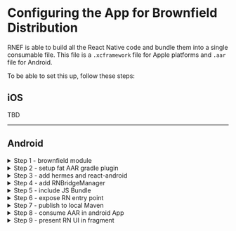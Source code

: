 # Configuring the App for Brownfield Distribution

RNEF is able to build all the React Native code and bundle them into a single consumable file. This file is a `.xcframework` file for Apple platforms and `.aar` file for Android.

To be able to set this up, follow these steps:

## iOS

TBD

<hr/>

## Android

<details>
<summary>Step 1 - brownfield module</summary>
<br/>
In this step, we will create a new android library module within our React-Native project, which will embed the UI we develop in React-Native and exposes the APIs related to loading React-Native UI into a native android app. 
    
Let’s open our React-Native android folder in Android Studio and create a new android library:
    
- Go to File → New Module → Android Library
        
    ![Verify Aar plugin setup](./docs/assets/android-brownfield/create_module.png)
        
- Once the sync finishes, run your RN app to make sure nothing cashes.
- Let’s also try to generate the release AAR of both `app` and `rnbrownfield` module by running `./gradlew assembleRelease` in android directory, to make sure everything works at this stage.
</details>

<details>
<summary>Step 2 - setup fat AAR gradle plugin</summary>
<br/>

We are now required to leverage a gradle plugin to generate a fat AAR from our `rnbrownfield` module. This gradle plugin is an inspiration from already available OSS plugins for generating a fat AAR.
    
- We will use https://github.com/callstack/big-fat-aar to help us generate a fat AAR. There’s a latest published version [here](https://github.com/callstack/big-fat-aar/packages/2290113), which we will consume.
- Add the following code to your `android/build.gradle` and `rnbrownfield/build.gradle` files:
    
    ```diff
    diff --git a/android/build.gradle b/android/build.gradle
    index a62d6da..6e38d66 100644
    --- a/android/build.gradle
    +++ b/android/build.gradle
    @@ -8,6 +8,14 @@ buildscript {
             kotlinVersion = "2.0.21"
         }
         repositories {
    +        maven {
    +            name = "GitHubPackages"
    +            url = uri("https://maven.pkg.github.com/callstack/big-fat-aar")
    +            credentials {
    +                username = System.getenv("GITHUB_USERNAME")
    +                password = System.getenv("GITHUB_TOKEN")
    +            }
    +        }
             google()
             mavenCentral()
         }
    @@ -15,6 +23,7 @@ buildscript {
             classpath("com.android.tools.build:gradle")
             classpath("com.facebook.react:react-native-gradle-plugin")
             classpath("org.jetbrains.kotlin:kotlin-gradle-plugin")
    +        classpath("org.bigfataar:plugin:0.0.3")
         }
     }
     
    diff --git a/android/rnbrownfield/build.gradle.kts b/android/rnbrownfield/build.gradle.kts
    index 6b51bb3..ba19363 100644
    --- a/android/rnbrownfield/build.gradle.kts
    +++ b/android/rnbrownfield/build.gradle.kts
    @@ -1,6 +1,7 @@
     plugins {
         id("com.android.library")
         id("org.jetbrains.kotlin.android")
    +    id("org.bigfataar.plugin")
     }
     
     android {
    
    ```
    
- Since we are consuming packages from private Github packages, you’ll need to provide your Github creds from ENV or you can add manually.
- Run `./gradlew assembleRelease` to verify nothing crashes. You should see the following logs in your terminal and it should end with success.
        
    ![Verify Aar plugin setup](./docs/assets/android-brownfield/verify_aar_plugin_setup.png)
        
</details>


<details>
<summary>Step 3 - add hermes and react-android</summary>
<br/>

We will now add `hermes-android` and `react-android` to the dependencies of `rnbrownfield` . These dependencies are required to provide the react-native and hermes implementation details for our brownfield module. 

- Add the following code to `rnbrownfield/build.gradle`

```diff
diff --git a/android/rnbrownfield/build.gradle.kts b/android/rnbrownfield/build.gradle.kts
index ba19363..cf53ff2 100644
--- a/android/rnbrownfield/build.gradle.kts
+++ b/android/rnbrownfield/build.gradle.kts
@@ -35,6 +35,9 @@ android {
 
 dependencies {
 
+    api("com.facebook.react:react-android:0.77.0")
+    api("com.facebook.react:hermes-android:0.77.0")
+
     implementation("androidx.core:core-ktx:1.15.0")
     implementation("androidx.appcompat:appcompat:1.7.0")
     implementation("com.google.android.material:material:1.12.0")

```

- Sync your project and run `./gradlew assembleRelease` to make sure everything works.

</details>

<details>
<summary>Step 4 - add RNBridgeManager</summary>
<br/>

Here we are going to add the code required to load react-native application and expose it as a function.

- Add a file called `RNBridgeManager.kt` in `rnbrownfield` module then add the following code to it:

```kt
import android.app.Application
import com.facebook.react.ReactNativeHost
import com.facebook.react.ReactPackage
import com.facebook.react.PackageList
import com.facebook.react.defaults.DefaultReactNativeHost
import com.facebook.react.soloader.OpenSourceMergedSoMapping
import com.facebook.soloader.SoLoader

class RNBridgeManager {
    companion object {
        val shared: RNBridgeManager by lazy { RNBridgeManager() }
        private var reactNativeHost: ReactNativeHost? = null
    }

    fun getReactNativeHost(): ReactNativeHost? {
        return reactNativeHost
    }

    fun initialize(
        application: Application,
    ) {
        if (reactNativeHost == null) {
            SoLoader.init(application, OpenSourceMergedSoMapping)
            reactNativeHost =
                object : DefaultReactNativeHost(application) {
                    override fun getUseDeveloperSupport(): Boolean {
                        return BuildConfig.DEBUG
                    }

                    override fun getPackages(): MutableList<ReactPackage> {
                        val packages: MutableList<ReactPackage> = PackageList(application).packages
                        return packages
                    }

                    override fun getJSMainModuleName(): String {
                        return "index"
                    }

                    override fun getBundleAssetName(): String {
                        return "index.android.bundle"
                    }

                    override val isNewArchEnabled: Boolean = BuildConfig.IS_NEW_ARCHITECTURE_ENABLED
                    override val isHermesEnabled: Boolean = BuildConfig.IS_HERMES_ENABLED
                }
        }
    }
}
```

- Add the following diff to `rnbrownfield/build.gradle.kts` for using java 17:

```diff
diff --git a/android/rnbrownfield/build.gradle.kts b/android/rnbrownfield/build.gradle.kts
index cf53ff2..003fcd6 100644
--- a/android/rnbrownfield/build.gradle.kts
+++ b/android/rnbrownfield/build.gradle.kts
@@ -25,11 +25,11 @@ android {
         }
     }
     compileOptions {
-        sourceCompatibility = JavaVersion.VERSION_1_8
-        targetCompatibility = JavaVersion.VERSION_1_8
+        sourceCompatibility = JavaVersion.VERSION_17
+        targetCompatibility = JavaVersion.VERSION_17
     }
     kotlinOptions {
-        jvmTarget = "1.8"
+        jvmTarget = "17"
     }
 }
```

- Add the following diff to set `buildConfigField`:

```diff
diff --git a/android/rnbrownfield/build.gradle.kts b/android/rnbrownfield/build.gradle.kts
index cf53ff2..0be2ef5 100644
--- a/android/rnbrownfield/build.gradle.kts
+++ b/android/rnbrownfield/build.gradle.kts
@@ -22,14 +22,16 @@ android {
                 getDefaultProguardFile("proguard-android-optimize.txt"),
                 "proguard-rules.pro"
             )
+            buildConfigField("boolean", "IS_NEW_ARCHITECTURE_ENABLED", properties["newArchEnabled"].toString())
+            buildConfigField("boolean", "IS_HERMES_ENABLED", properties["hermesEnabled"].toString())
         }
     }
 }
 ```

 - Finally, add the following diff to `rnbrownfield/build.gradle`:

 ```diff

diff --git a/android/rnbrownfield/build.gradle.kts b/android/rnbrownfield/build.gradle.kts
index 0be2ef5..94d1a3a 100644
--- a/android/rnbrownfield/build.gradle.kts
+++ b/android/rnbrownfield/build.gradle.kts
@@ -4,6 +4,11 @@ plugins {
     id("org.bigfataar.plugin")
 }
 
+val appProject = project(":app")
+val appBuildDir: Directory = appProject.layout.buildDirectory.get()
+val moduleBuildDir: Directory = layout.buildDirectory.get()
+val autolinkingJavaSources = "generated/autolinking/src/main/java"
+
 android {
     namespace = "com.callstack.rnbrownfield"
     compileSdk = 34
@@ -33,6 +38,11 @@ android {
     kotlinOptions {
         jvmTarget = "17"
     }
+    sourceSets {
+        getByName("main") {
+            java.srcDirs("$moduleBuildDir/$autolinkingJavaSources")
+        }
+    }
 }
 
 dependencies {
@@ -46,4 +56,14 @@ dependencies {
     testImplementation("junit:junit:4.13.2")
     androidTestImplementation("androidx.test.ext:junit:1.2.1")
     androidTestImplementation("androidx.test.espresso:espresso-core:3.6.1")
+}
+
+tasks.register<Copy>("copyAutolinkingSources") {
+    dependsOn(":app:generateAutolinkingPackageList")
+    from("$appBuildDir/$autolinkingJavaSources")
+    into("$moduleBuildDir/$autolinkingJavaSources")
+}
+
+tasks.named("preBuild").configure{
+    dependsOn("copyAutolinkingSources")
 }
 ```

 - Run `./gradlew assembleRelease` to make sure everything works
</details>

<details>
<summary>Step 5 - include JS Bundle</summary>
<br/>

Here we need to configure our gradle setup in a way that when we are generating the Aar, our JS bundle is included inside of it. To achieve it, we will add dependency on the RNGP task that generates the JS bundle for our `app` module. Add the following diff:

```diff
diff --git a/android/rnbrownfield/build.gradle.kts b/android/rnbrownfield/build.gradle.kts
index 1eeffc0..a54f1a0 100644
--- a/android/rnbrownfield/build.gradle.kts
+++ b/android/rnbrownfield/build.gradle.kts
@@ -41,6 +41,8 @@ android {
     }
     sourceSets {
         getByName("main") {
+            assets.srcDirs("$appBuildDir/generated/assets/createBundleReleaseJsAndAssets")
             java.srcDirs("$moduleBuildDir/$autolinkingJavaSources")
         }
     }
@@ -97,4 +99,11 @@ tasks.register<Copy>("copyAutolinkingSources") {
 
 tasks.named("preBuild").configure{
     dependsOn("copyAutolinkingSources")
+    val buildType = when {
+        gradle.startParameter.taskNames.any { it.contains("Release", ignoreCase = true) } -> "Release"
+        else -> "Debug"
+    }
+    if (buildType == "Release") {
+        dependsOn(":app:createBundleReleaseJsAndAssets")
+    }
 }
\ No newline at end of file

```
</details>

<details>
<summary>Step 6 - expose RN entry point</summary>
<br/>

In this step, we will expose a RN entry point in a way which is consumable by the native android app. We will wrap our RN UI in a `FrameLayout` so the Android app can render it easily.

Let’s start off by creating a new file called `RNViewFactory` and add the following code to it:

```kt
import android.content.Context
import android.os.Bundle
import android.widget.FrameLayout
import com.facebook.react.ReactInstanceManager
import com.facebook.react.ReactRootView

object RNViewFactory {
    fun createFrameLayout(
        context: Context,
        params: Bundle? = null,
    ): FrameLayout {
        val reactView = ReactRootView(context)
        val reactNativeHost = RNBridgeManager.shared.getReactNativeHost()
        val instanceManager: ReactInstanceManager? = reactNativeHost?.reactInstanceManager
        reactView.startReactApplication(
            instanceManager,
            "BrownfieldTest",
            params,
        )
        return reactView
    }
}
```
</details>

<details>
<summary>Step 7 - publish to local Maven</summary>
<br/>

To publish a AAR to local maven, we can leverage a plugin called `maven-publish` . Let’s add the following code to include this plugin and sync:

```diff
diff --git a/android/rnbrownfield/build.gradle.kts b/android/rnbrownfield/build.gradle.kts
index 94d1a3a..6daca0b 100644
--- a/android/rnbrownfield/build.gradle.kts
+++ b/android/rnbrownfield/build.gradle.kts
@@ -2,6 +2,7 @@ plugins {
     id("com.android.library")
     id("org.jetbrains.kotlin.android")
     id("org.bigfataar.plugin")
+    `maven-publish`
 }
 
 val appProject = project(":app")

```

Now, we need to configure publishing to local maven. Add the following code:

```diff
diff --git a/android/rnbrownfield/build.gradle.kts b/android/rnbrownfield/build.gradle.kts
index 94d1a3a..8fe74e0 100644
--- a/android/rnbrownfield/build.gradle.kts
+++ b/android/rnbrownfield/build.gradle.kts
@@ -58,6 +59,36 @@ dependencies {
     androidTestImplementation("androidx.test.espresso:espresso-core:3.6.1")
 }
 
+publishing {
+    publications {
+        create<MavenPublication>("mavenAar") {
+            groupId = "com.callstack"
+            artifactId = "rnbrownfield"
+            version = "0.0.1-local"
+            artifact("$moduleBuildDir/outputs/aar/rnbrownfield-release.aar")
+
+            pom {
+                withXml {
+                    asNode().appendNode("dependencies").apply {
+                        configurations.getByName("api").allDependencies.forEach { dependency ->
+                            appendNode("dependency").apply {
+                                appendNode("groupId", dependency.group)
+                                appendNode("artifactId", dependency.name)
+                                appendNode("version", dependency.version)
+                                appendNode("scope", "compile")
+                            }
+                        }
+                    }
+                }
+            }
+        }
+    }
+
+    repositories {
+        mavenLocal() // Publishes to the local Maven repository (~/.m2/repository by default)
+    }
+}
+
 tasks.register<Copy>("copyAutolinkingSources") {
     dependsOn(":app:generateAutolinkingPackageList")
     from("$appBuildDir/$autolinkingJavaSources")

```

Next, we need to leverage `rnef` to generate `aar`:

1. Add `@rnef/plugin-brownfield-android` as a dependency
2. Register the brownfield plugin in `rnef.config.mjs`

   ```js
   // rnef.config.mjs
   // ...
   import { pluginBrownfieldAndroid } from '@rnef/plugin-brownfield-android';

   export default {
     plugins: [
       // ...
       pluginBrownfieldAndroid(),
     ],
     // ...
   };
   ```

1. Generate the framework artifact using the `rnef` cli. Add the following to your `package.json` and run with your package manager like `pnpm publish-aar` or `yarn publish-aar`:

   ```.json
   "package:aar": "rnef package:aar --variant Release --module-name rnbrownfield --package-name com.callstack.rnbrownfield",
   "publish-aar": "pnpm package:aar && rnef publish-local:aar --module-name rnbrownfield"
   ```

</details>


<details>
<summary>Step 8 - consume AAR in android App</summary>
<br/>

>Here, a pre-requisite is having either an existing android app, otherwise create a fresh one in Android Studio. We will follow these steps on a fresh android app.

To consume the AAR from local maven, we will need to add `mavenLocal` for providing the source to find our package in:
    
    ```diff
    diff --git a/app/build.gradle.kts b/app/build.gradle.kts
    index 303f665..1ef398f 100644
    --- a/app/build.gradle.kts
    +++ b/app/build.gradle.kts
    @@ -36,6 +36,7 @@ android {
     }
     
     dependencies {
    	+    implementation("com.callstack:rnbrownfield:0.0.1-local")
     
         implementation(libs.androidx.core.ktx)
         implementation(libs.androidx.appcompat)
    diff --git a/settings.gradle.kts b/settings.gradle.kts
    index f9fab39..085e143 100644
    --- a/settings.gradle.kts
    +++ b/settings.gradle.kts
    @@ -14,6 +14,7 @@ pluginManagement {
     dependencyResolutionManagement {
         repositoriesMode.set(RepositoriesMode.FAIL_ON_PROJECT_REPOS)
         repositories {
    +        mavenLocal()
             google()
             mavenCentral()
         }
    
    ```
    
Perform, sync and run the App to make sure everything works at this step. Next, we are going to initialize the react-native bridge manger in `MainActivity` :
    
    ```diff
    diff --git a/app/src/main/java/com/hurali/androidapp/MainActivity.kt b/app/src/main/java/com/hurali/androidapp/MainActivity.kt
    index 40d7f35..4888bcc 100644
    --- a/app/src/main/java/com/hurali/androidapp/MainActivity.kt
    +++ b/app/src/main/java/com/hurali/androidapp/MainActivity.kt
    @@ -5,6 +5,7 @@ import androidx.activity.enableEdgeToEdge
     import androidx.appcompat.app.AppCompatActivity
     import androidx.core.view.ViewCompat
     import androidx.core.view.WindowInsetsCompat
    +import com.callstack.rnbrownfield.RNBridgeManager
     
     class MainActivity : AppCompatActivity() {
         override fun onCreate(savedInstanceState: Bundle?) {
    @@ -16,5 +17,6 @@ class MainActivity : AppCompatActivity() {
                 v.setPadding(systemBars.left, systemBars.top, systemBars.right, systemBars.bottom)
                 insets
             }
    +        RNBridgeManager.shared.initialize(this.application)
         }
     }
    \ No newline at end of file
    ```
    
At this stage, run your app to make sure all is working. Next, we will add a `Fragment` to host our react-native UI. We will press on a button and present this fragment.

</details>


<details>
<summary>Step 9 - present RN UI in fragment</summary>
<br/>

We will start off by creating a `Fragment` called `RNAppFragment` and add the following code to it:

```kotlin
import android.os.Bundle
import android.view.LayoutInflater
import android.view.View
import android.view.ViewGroup
import androidx.fragment.app.Fragment
import com.callstack.rnbrownfield.RNViewFactory

class RNAppFragment : Fragment() {
    override fun onCreateView(
        inflater: LayoutInflater,
        container: ViewGroup?,
        savedInstanceState: Bundle?,
    ): View? =
        this.context?.let {
            RNViewFactory.createFrameLayout(it)
        }
}
```

We now have to show this fragment. For this, let’s first add a button in `layout_main` :

```xml
    <Button
        android:id="@+id/show_rn_app_btn"
        android:layout_width="wrap_content"
        android:layout_height="wrap_content"
        android:text="Show RN App"
        app:layout_constraintBottom_toBottomOf="parent"
        app:layout_constraintEnd_toEndOf="parent"
        app:layout_constraintStart_toStartOf="parent"
        app:layout_constraintTop_toTopOf="parent" />
```

Next, we will add a `onClickListener` to this button and show the fragment:

```diff
diff --git a/app/src/main/java/com/hurali/androidapp/MainActivity.kt b/app/src/main/java/com/hurali/androidapp/MainActivity.kt
index 4888bcc..4a54182 100644
--- a/app/src/main/java/com/hurali/androidapp/MainActivity.kt
+++ b/app/src/main/java/com/hurali/androidapp/MainActivity.kt
@@ -1,6 +1,7 @@
 package com.hurali.androidapp
 
 import android.os.Bundle
+import android.widget.Button
 import androidx.activity.enableEdgeToEdge
 import androidx.appcompat.app.AppCompatActivity
 import androidx.core.view.ViewCompat
@@ -8,6 +9,8 @@ import androidx.core.view.WindowInsetsCompat
 import com.callstack.rnbrownfield.RNBridgeManager
 
 class MainActivity : AppCompatActivity() {
+    private lateinit var showRNAppBtn: Button
+
     override fun onCreate(savedInstanceState: Bundle?) {
         super.onCreate(savedInstanceState)
         enableEdgeToEdge()
@@ -18,5 +21,13 @@ class MainActivity : AppCompatActivity() {
             insets
         }
         RNBridgeManager.shared.initialize(this.application)
+
+        showRNAppBtn = findViewById(R.id.show_rn_app_btn)
+        showRNAppBtn.setOnClickListener {
+            supportFragmentManager
+                .beginTransaction()
+                .replace(R.id.fragmentContainer, RNAppFragment())
+                .commit()
+        }
     }
 }
\ No newline at end of file

```

You see an error for `fragmentContainer` not found. We need to add a place holder container for attaching our fragment. Let’s add the following code:

```diff
diff --git a/app/src/main/res/layout/activity_main.xml b/app/src/main/res/layout/activity_main.xml
index 35db350..9c615eb 100644
--- a/app/src/main/res/layout/activity_main.xml
+++ b/app/src/main/res/layout/activity_main.xml
@@ -17,4 +17,8 @@
         app:layout_constraintStart_toStartOf="parent"
         app:layout_constraintTop_toTopOf="parent" />
 
+    <FrameLayout
+        android:id="@+id/fragmentContainer"
+        android:layout_width="match_parent"
+        android:layout_height="match_parent" />
 </androidx.constraintlayout.widget.ConstraintLayout>
\ No newline at end of file

```

Everything is setup for us now and it’s time to test. Run the app and see all works fine.

</details>